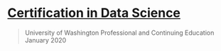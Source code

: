 # [Certification in Data Science](https://n8sean.github.io/DataScience_Cert)
> University of Washington Professional and Continuing Education  
> January 2020  
